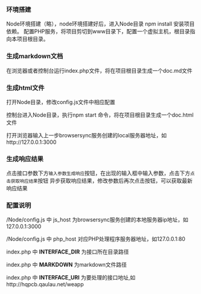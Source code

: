 ### 环境搭建

Node环境搭建（略），node环境搭建好后，进入Node目录 npm install 安装项目依赖。
配置PHP服务，将项目剪切到www目录下，配置一个虚拟主机，根目录指向本项目根目录。

### 生成markdown文档

在浏览器或者控制台运行index.php文件，将在项目根目录生成一个doc.md文件

### 生成html文件

打开Node目录，修改config.js文件中相应配置

控制台进入Node目录，执行npm start 命令，将在项目根目录生成一个doc.html文件

打开浏览器输入上一步browsersync服务创建的local服务器地址，如http://127.0.0.1:3000

### 生成响应结果

点击接口参数下方`输入参数生成响应`按钮，在出现的输入框中输入参数，点击下方`点击获取响应结果`按钮
异步获取响应结果，修改参数后再次点击按钮，可以获取最新响应结果

### 配置说明

/Node/config.js 中 js_host 为browsersync服务创建的本地服务器ip地址，如127.0.0.1:3000

/Node/config.js 中 php_host 对应PHP处理程序服务器地址，如127.0.0.1:80

index.php 中 __INTERFACE_DIR__ 为接口所在目录路径

index.php 中 __MARKDOWN__       为markdown文件路径

index.php 中 __INTERFACE_URI__ 为要处理的接口地址,如http://hqpcb.qaulau.net/weapp









